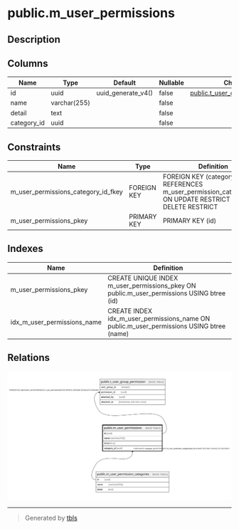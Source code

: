# public.m_user_permissions

## Description

## Columns

| Name | Type | Default | Nullable | Children | Parents | Comment |
| ---- | ---- | ------- | -------- | -------- | ------- | ------- |
| id | uuid | uuid_generate_v4() | false | [public.t_user_group_permission](public.t_user_group_permission.md) |  |  |
| name | varchar(255) |  | false |  |  |  |
| detail | text |  | false |  |  |  |
| category_id | uuid |  | false |  | [public.m_user_permission_categories](public.m_user_permission_categories.md) |  |

## Constraints

| Name | Type | Definition |
| ---- | ---- | ---------- |
| m_user_permissions_category_id_fkey | FOREIGN KEY | FOREIGN KEY (category_id) REFERENCES m_user_permission_categories(id) ON UPDATE RESTRICT ON DELETE RESTRICT |
| m_user_permissions_pkey | PRIMARY KEY | PRIMARY KEY (id) |

## Indexes

| Name | Definition |
| ---- | ---------- |
| m_user_permissions_pkey | CREATE UNIQUE INDEX m_user_permissions_pkey ON public.m_user_permissions USING btree (id) |
| idx_m_user_permissions_name | CREATE INDEX idx_m_user_permissions_name ON public.m_user_permissions USING btree (name) |

## Relations

![er](public.m_user_permissions.svg)

---

> Generated by [tbls](https://github.com/k1LoW/tbls)
